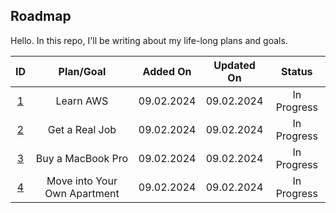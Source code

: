 ## Roadmap

Hello. In this repo, I'll be writing about my life-long plans and goals.

|    ID     |         Plan/Goal          |  Added On  | Updated On |   Status    |
| :-------: | :------------------------: | :--------: | :--------: | :---------: |
| [1](1.md) |         Learn AWS          | 09.02.2024 | 09.02.2024 | In Progress |
| [2](2.md) |       Get a Real Job       | 09.02.2024 | 09.02.2024 | In Progress |
| [3](3.md) |     Buy a MacBook Pro      | 09.02.2024 | 09.02.2024 | In Progress |
| [4](4.md) | Move into Your Own Apartment | 09.02.2024 | 09.02.2024 | In Progress |
